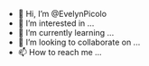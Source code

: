- 👋 Hi, I’m @EvelynPicolo
- 👀 I’m interested in ...
- 🌱 I’m currently learning ...
- 💞️ I’m looking to collaborate on ...
- 📫 How to reach me ...

<!---
EvelynPicolo/EvelynPicolo is a ✨ special ✨ repository because its `README.md` (this file) appears on your GitHub profile.
You can click the Preview link to take a look at your changes.
--->
